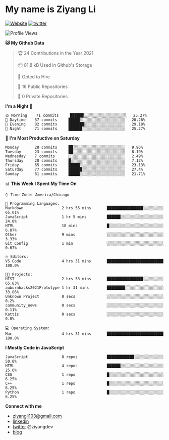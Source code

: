 # My name is Ziyang Li
[![Website](https://img.shields.io/website?down_color=red&down_message=offline&up_color=success&up_message=online&url=https%3A%2F%2Fziyang.dev)](https://ziyang.dev)
[![twitter](https://img.shields.io/badge/twitter-%40ziyangdev-blue?style=social&logo=twitter)](https://twitter.com/ziyangdev)

<!--START_SECTION:waka-->
![Profile Views](http://img.shields.io/badge/Profile%20Views-0-blue)

**🐱 My Github Data** 

> 🏆 24 Contributions in the Year 2021
 > 
> 📦 81.8 kB Used in Github's Storage 
 > 
> 💼 Opted to Hire
 > 
> 📜 16 Public Repositories 
 > 
> 🔑 0 Private Repositories  
 > 
**I'm a Night 🦉** 

```text
🌞 Morning    71 commits     ██████░░░░░░░░░░░░░░░░░░░   25.27% 
🌆 Daytime    57 commits     █████░░░░░░░░░░░░░░░░░░░░   20.28% 
🌃 Evening    82 commits     ███████░░░░░░░░░░░░░░░░░░   29.18% 
🌙 Night      71 commits     ██████░░░░░░░░░░░░░░░░░░░   25.27%

```
📅 **I'm Most Productive on Saturday** 

```text
Monday       28 commits     ██░░░░░░░░░░░░░░░░░░░░░░░   9.96% 
Tuesday      23 commits     ██░░░░░░░░░░░░░░░░░░░░░░░   8.19% 
Wednesday    7 commits      ░░░░░░░░░░░░░░░░░░░░░░░░░   2.49% 
Thursday     20 commits     █░░░░░░░░░░░░░░░░░░░░░░░░   7.12% 
Friday       65 commits     █████░░░░░░░░░░░░░░░░░░░░   23.13% 
Saturday     77 commits     ██████░░░░░░░░░░░░░░░░░░░   27.4% 
Sunday       61 commits     █████░░░░░░░░░░░░░░░░░░░░   21.71%

```


📊 **This Week I Spent My Time On** 

```text
⌚︎ Time Zone: America/Chicago

💬 Programming Languages: 
Markdown                 2 hrs 56 mins       ████████████████░░░░░░░░░   65.01% 
JavaScript               1 hr 5 mins         ██████░░░░░░░░░░░░░░░░░░░   24.0% 
HTML                     18 mins             █░░░░░░░░░░░░░░░░░░░░░░░░   6.87% 
Other                    9 mins              ░░░░░░░░░░░░░░░░░░░░░░░░░   3.33% 
Git Config               1 min               ░░░░░░░░░░░░░░░░░░░░░░░░░   0.67%

🔥 Editors: 
VS Code                  4 hrs 31 mins       █████████████████████████   100.0%

🐱‍💻 Projects: 
HIST                     2 hrs 58 mins       ████████████████░░░░░░░░░   65.83% 
auburnhacks2021Prototype 1 hr 31 mins        ████████░░░░░░░░░░░░░░░░░   33.86% 
Unknown Project          0 secs              ░░░░░░░░░░░░░░░░░░░░░░░░░   0.2% 
community_news           0 secs              ░░░░░░░░░░░░░░░░░░░░░░░░░   0.11% 
Kattis                   0 secs              ░░░░░░░░░░░░░░░░░░░░░░░░░   0.0%

💻 Operating System: 
Mac                      4 hrs 31 mins       █████████████████████████   100.0%

```

**I Mostly Code in JavaScript** 

```text
JavaScript               8 repos             ████████████░░░░░░░░░░░░░   50.0% 
HTML                     4 repos             ██████░░░░░░░░░░░░░░░░░░░   25.0% 
CSS                      1 repo              █░░░░░░░░░░░░░░░░░░░░░░░░   6.25% 
C++                      1 repo              █░░░░░░░░░░░░░░░░░░░░░░░░   6.25% 
Python                   1 repo              █░░░░░░░░░░░░░░░░░░░░░░░░   6.25%

```



<!--END_SECTION:waka-->

**Connect with me**
- ziyangli103@gmail.com
- [linkedin](https://www.linkedin.com/in/ziyangg/)
- [twitter](https://twitter.com/ziyangdev) @ziyangdev
- [blog](https://ziyangll.github.io/blog/)
